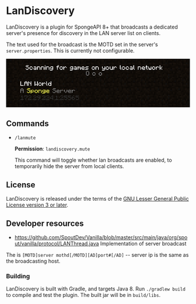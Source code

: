 <!-- modrinth_exclude.start -->
# LanDiscovery 
<!-- modrinth_exclude.end -->

LanDiscovery is a plugin for SpongeAPI 8+ that broadcasts a dedicated server's presence for discovery in the LAN server list on clients.

The text used for the broadcast is the MOTD set in the server's `server.properties`. This is currently not configurable.

![A Sponge server displayed as a LAN world in the Minecraft client](./etc/lan-client.png)

## Commands

- `/lanmute`

  **Permission**: `landiscovery.mute`
  
  This command will toggle whether lan broadcasts are enabled, to temporarily hide the server from local clients.

## License

LanDiscovery is released under the terms of the [GNU Lesser General Public License version 3 or later](COPYING.LESSER).
<!-- modrinth_exclude.start -->
## Developer resources
- https://github.com/SpoutDev/Vanilla/blob/master/src/main/java/org/spout/vanilla/protocol/LANThread.java Implementation of server broadcast

The is `[MOTD]server mothd[/MOTD][AD]port#[/AD]` -- server ip is the same as the broadcasting host.

### Building

LanDiscovery is built with Gradle, and targets Java 8. Run `./gradlew build` to compile and test the plugin. The built jar will be in `build/libs`.
<!-- modrinth_exclude.end -->
